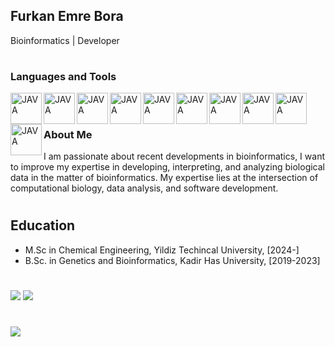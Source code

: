 ## Furkan Emre Bora

Bioinformatics |  Developer
#

### Languages and Tools
<img align="left" alt="JAVA" width="50px" src="https://cdn.jsdelivr.net/gh/devicons/devicon/icons/python/python-original.svg" />
<img align="left" alt="JAVA" width="50px" src="https://cdn.jsdelivr.net/gh/devicons/devicon/icons/linux/linux-original.svg" />
<img align="left" alt="JAVA" width="50px" src="https://cdn.jsdelivr.net/gh/devicons/devicon/icons/bash/bash-plain.svg" />
<img align="left" alt="JAVA" width="50px" src="https://cdn.jsdelivr.net/gh/devicons/devicon/icons/github/github-original.svg" />
<img align="left" alt="JAVA" width="50px" src="https://cdn.jsdelivr.net/gh/devicons/devicon/icons/pycharm/pycharm-original.svg" />
<img align="left" alt="JAVA" width="50px" src="https://cdn.jsdelivr.net/gh/devicons/devicon/icons/jupyter/jupyter-original-wordmark.svg" />
<img align="left" alt="JAVA" width="50px" src="https://cdn.jsdelivr.net/gh/devicons/devicon/icons/visualstudio/visualstudio-plain.svg" />
<img align="left" alt="JAVA" width="50px" src="https://cdn.jsdelivr.net/gh/devicons/devicon/icons/r/r-original.svg" />
<img align="left" alt="JAVA" width="50px" src="https://cdn.jsdelivr.net/gh/devicons/devicon/icons/csharp/csharp-original.svg" />
<img align="left" alt="JAVA" width="50px" src="https://cdn.jsdelivr.net/gh/devicons/devicon/icons/git/git-original.svg" />


<br />

#

### About Me

I am passionate about recent developments in bioinformatics, I want to improve my expertise in developing, interpreting, and analyzing biological data in the matter of bioinformatics. My expertise lies at the intersection of computational biology, data analysis, and software development.

#
## Education

- M.Sc in Chemical Engineering, Yildiz Techincal University, [2024-]
- B.Sc. in Genetics and Bioinformatics, Kadir Has University, [2019-2023]

#
![](http://github-profile-summary-cards.vercel.app/api/cards/stats?username=vn7n24fzkq&theme=gotham) ![](http://github-profile-summary-cards.vercel.app/api/cards/most-commit-language?username=Femrebora&theme=gotham)




#
![](http://github-profile-summary-cards.vercel.app/api/cards/profile-details?username=Femrebora&theme=gotham)

#
